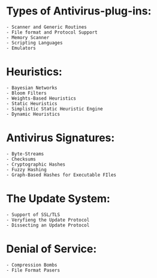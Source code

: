 # Types of Antivirus-plug-ins:
```
- Scanner and Generic Routines
- File format and Protocol Support
- Memory Scanner
- Scripting Languages
- Emulators
```

# Heuristics:
```
- Bayesian Networks
- Bloom Filters
- Weights-Based Heuristics
- Static Heuristics 
- Simplistic Static Heuristic Engine
- Dynamic Heuristics 
```

# Antivirus Signatures:
```
- Byte-Streams
- Checksums
- Cryptographic Hashes
- Fuzzy Hashing
- Graph-Based Hashes for Executable FIles
```

# The Update System:
```
- Support of SSL/TLS
- Veryfieng the Update Protocol
- Dissecting an Update Protocol
```

# Denial of Service:
```
- Compression Bombs
- File Format Pasers
```

